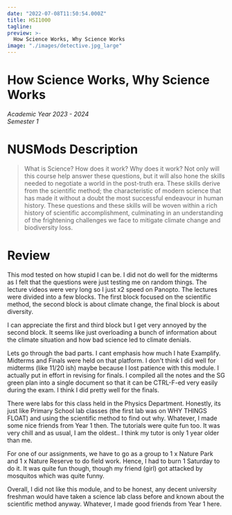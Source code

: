 ```yaml
---
date: "2022-07-08T11:50:54.000Z"
title: HSI1000
tagline:
preview: >-
  How Science Works, Why Science Works
image: "./images/detective.jpg_large"
--- 
```


# How Science Works, Why Science Works
*Academic Year 2023 - 2024*  
*Semester 1*

# NUSMods Description
> What is Science? How does it work? Why does it work? Not only will this course help answer these questions, but it will also hone the skills needed to negotiate a world in the post-truth era. These skills derive from the scientific method; the characteristic of modern science that has made it without a doubt the most successful endeavour in human history. These questions and these skills will be woven within a rich history of scientific accomplishment, culminating in an understanding of the frightening challenges we face to mitigate climate change and biodiversity loss.

# Review
This mod tested on how stupid I can be. I did not do well for the midterms as I felt that the questions were just testing me on random things. The lecture videos were very long so I just x2 speed on Panopto. The lectures were divided into a few blocks. The first block focused on the scientific method, the second block is about climate change, the final block is about diversity.

I can appreciate the first and third block but I get very annoyed by the second block. It seems like just overloading a bunch of information about the climate situation and how bad science led to climate denials. 

Lets go through the bad parts. I cant emphasis how much I hate Examplify. Midterms and Finals were held on that platform. I don't think I did well for midterms (like 11/20 ish) maybe because I lost patience with this module. I actually put in effort in revising for finals. I compiled all the notes and the SG green plan into a single document so that it can be CTRL-F-ed very easily during the exam. I think I did pretty well for the finals.

There were labs for this class held in the Physics Department. Honestly, its just like Primary School lab classes (the first lab was on WHY THINGS FLOAT) and using the scientific method to find out why. Whatever, I made some nice friends from Year 1 then. The tutorials were quite fun too. It was very chill and as usual, I am the oldest.. I think my tutor is only 1 year older than me.

For one of our assignments, we have to go as a group to 1 x Nature Park and 1 x Nature Reserve to do field work. Hence, I had to burn 1 Saturday to do it. It was quite fun though, though my friend (girl) got attacked by mosquitos which was quite funny.

Overall, I did not like this module, and to be honest, any decent university freshman would have taken a science lab class before and known about the scientific method anyway. Whatever, I made good friends from Year 1 here.


